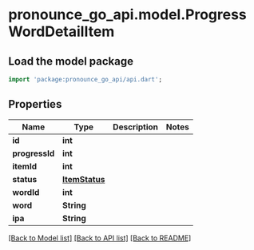 # pronounce_go_api.model.ProgressWordDetailItem

## Load the model package
```dart
import 'package:pronounce_go_api/api.dart';
```

## Properties
Name | Type | Description | Notes
------------ | ------------- | ------------- | -------------
**id** | **int** |  | 
**progressId** | **int** |  | 
**itemId** | **int** |  | 
**status** | [**ItemStatus**](ItemStatus.md) |  | 
**wordId** | **int** |  | 
**word** | **String** |  | 
**ipa** | **String** |  | 

[[Back to Model list]](../README.md#documentation-for-models) [[Back to API list]](../README.md#documentation-for-api-endpoints) [[Back to README]](../README.md)


